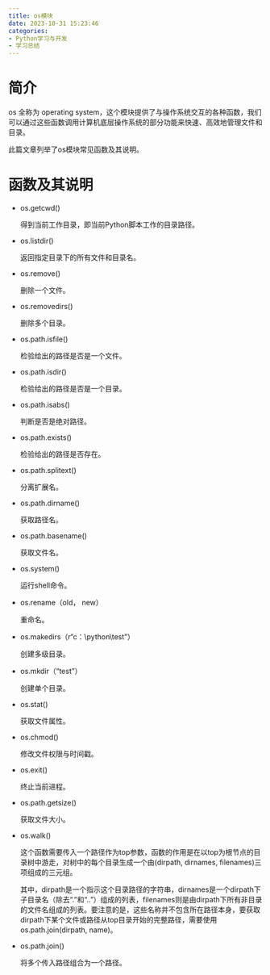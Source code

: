```yaml
---
title: os模块
date: 2023-10-31 15:23:46
categories:
- Python学习与开发
- 学习总结
---
```



# 简介

os 全称为 operating system，这个模块提供了与操作系统交互的各种函数，我们可以通过这些函数调用计算机底层操作系统的部分功能来快速、高效地管理文件和目录。

此篇文章列举了os模块常见函数及其说明。

# 函数及其说明

* os.getcwd()

    得到当前工作目录，即当前Python脚本工作的目录路径。

* os.listdir()

    返回指定目录下的所有文件和目录名。

* os.remove()

    删除一个文件。

* os.removedirs()

    删除多个目录。

* os.path.isfile()

    检验给出的路径是否是一个文件。

* os.path.isdir()

    检验给出的路径是否是一个目录。

* os.path.isabs()

    判断是否是绝对路径。

* os.path.exists()

    检验给出的路径是否存在。

* os.path.splitext()

    分离扩展名。

* os.path.dirname()

    获取路径名。

* os.path.basename()

    获取文件名。

* os.system()

    运行shell命令。

* os.rename（old， new）

    重命名。

* os.makedirs（r“c：\python\test”）

    创建多级目录。

* os.mkdir（“test”）

    创建单个目录。

* os.stat()

    获取文件属性。

* os.chmod()

    修改文件权限与时间戳。

* os.exit()

    终止当前进程。

* os.path.getsize()

    获取文件大小。

* os.walk()

    这个函数需要传入一个路径作为top参数，函数的作用是在以top为根节点的目录树中游走，对树中的每个目录生成一个由(dirpath, dirnames, filenames)三项组成的三元组。

    其中，dirpath是一个指示这个目录路径的字符串，dirnames是一个dirpath下子目录名（除去“.”和“..”）组成的列表，filenames则是由dirpath下所有非目录的文件名组成的列表。要注意的是，这些名称并不包含所在路径本身，要获取dirpath下某个文件或路径从top目录开始的完整路径，需要使用os.path.join(dirpath, name)。

* os.path.join()

    将多个传入路径组合为一个路径。